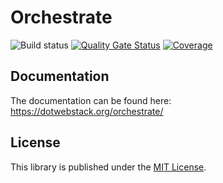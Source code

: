 # Orchestrate

![Build status](https://github.com/dotwebstack/orchestrate/actions/workflows/build.yml/badge.svg)
[![Quality Gate Status](https://sonarcloud.io/api/project_badges/measure?project=org.dotwebstack.orchestrate%3Aorchestrate&metric=alert_status)](https://sonarcloud.io/dashboard?id=org.dotwebstack.orchestrate%3Aorchestrate)
[![Coverage](https://sonarcloud.io/api/project_badges/measure?project=org.dotwebstack.orchestrate%3Aorchestrate&metric=coverage)](https://sonarcloud.io/dashboard?id=org.dotwebstack.orchestrate%3Aorchestrate)

## Documentation

The documentation can be found here: https://dotwebstack.org/orchestrate/

## License

This library is published under the [MIT License](LICENSE.md).
